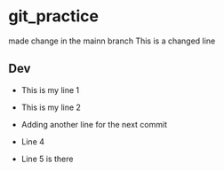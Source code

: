 # git_practice
made change in the mainn branch
This is a changed line

## Dev
- This is my line 1
- This is my line 2

- Adding another line for the next commit
- Line 4
- Line 5 is there
